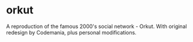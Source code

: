 # orkut
A reproduction of the famous 2000's social network - Orkut. With original redesign by Codemania, plus personal modifications.

